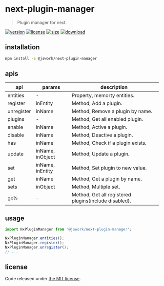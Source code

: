 # next-plugin-manager
> Plugin manager for next.

[![version][version-image]][version-url]
[![license][license-image]][license-url]
[![size][size-image]][size-url]
[![download][download-image]][download-url]

## installation
```bash
npm install -S @jswork/next-plugin-manager
```

## apis
| api        | params           | description                                           |
| ---------- | ---------------- | ----------------------------------------------------- |
| entities   | -                | Property, memorty entities.                           |
| register   | inEntity         | Method, Add a plugin.                                 |
| unregister | inName           | Method, Remove a plugin by name.                      |
| plugins    | -                | Method, Get all enabled plugin.                       |
| enable     | inName           | Method, Active a plugin.                              |
| disable    | inName           | Method, Deactive a plugin.                            |
| has        | inName           | Method, Check if a plugin exists.                     |
| update     | inName, inObject | Method, Update a plugin.                              |
| set        | inName, inEntity | Method, Set plugin to new value.                      |
| get        | inName           | Method, Get a plugin by name.                         |
| sets       | inObject         | Method, Multiple set.                                 |
| gets       | -                | Method, Get all registered plugins(include disabled). |

## usage
```js
import NxPluginManager from '@jswork/next-plugin-manager';

NxPluginManager.entities();
NxPluginManager.register();
NxPluginManager.unregister();
// ...
```

## license
Code released under [the MIT license](https://github.com/afeiship/next-plugin-manager/blob/master/LICENSE.txt).

[version-image]: https://img.shields.io/npm/v/@jswork/next-plugin-manager
[version-url]: https://npmjs.org/package/@jswork/next-plugin-manager

[license-image]: https://img.shields.io/npm/l/@jswork/next-plugin-manager
[license-url]: https://github.com/afeiship/next-plugin-manager/blob/master/LICENSE.txt

[size-image]: https://img.shields.io/bundlephobia/minzip/@jswork/next-plugin-manager
[size-url]: https://github.com/afeiship/next-plugin-manager/blob/master/dist/next-plugin-manager.min.js

[download-image]: https://img.shields.io/npm/dm/@jswork/next-plugin-manager
[download-url]: https://www.npmjs.com/package/@jswork/next-plugin-manager
